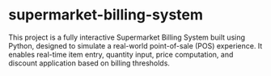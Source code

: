 # supermarket-billing-system
This project is a fully interactive Supermarket Billing System built using Python, designed to simulate a real-world point-of-sale (POS) experience. It enables real-time item entry, quantity input, price computation, and discount application based on billing thresholds.
